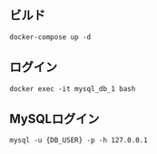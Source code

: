 ## ビルド
```
docker-compose up -d
```

## ログイン
```
docker exec -it mysql_db_1 bash
```

## MySQLログイン
```
mysql -u {DB_USER} -p -h 127.0.0.1
```
